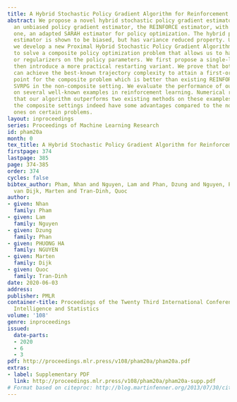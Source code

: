 ```yaml
---
title: A Hybrid Stochastic Policy Gradient Algorithm for Reinforcement Learning
abstract: We propose a novel hybrid stochastic policy gradient estimator by combining
  an unbiased policy gradient estimator, the REINFORCE estimator, with another biased
  one, an adapted SARAH estimator for policy optimization. The hybrid policy gradient
  estimator is shown to be biased, but has variance reduced property. Using this estimator,
  we develop a new Proximal Hybrid Stochastic Policy Gradient Algorithm (ProxHSPGA)
  to solve a composite policy optimization problem that allows us to handle constraints
  or regularizers on the policy parameters. We first propose a single-looped algorithm
  then introduce a more practical restarting variant. We prove that both algorithms
  can achieve the best-known trajectory complexity to attain a first-order stationary
  point for the composite problem which is better than existing REINFORCE/GPOMDP and
  SVRPG in the non-composite setting. We evaluate the performance of our algorithm
  on several well-known examples in reinforcement learning. Numerical results show
  that our algorithm outperforms two existing methods on these examples. Moreover,
  the composite settings indeed have some advantages compared to the non-composite
  ones on certain problems.
layout: inproceedings
series: Proceedings of Machine Learning Research
id: pham20a
month: 0
tex_title: A Hybrid Stochastic Policy Gradient Algorithm for Reinforcement Learning
firstpage: 374
lastpage: 385
page: 374-385
order: 374
cycles: false
bibtex_author: Pham, Nhan and Nguyen, Lam and Phan, Dzung and Nguyen, Phuong Ha and
  van Dijk, Marten and Tran-Dinh, Quoc
author:
- given: Nhan
  family: Pham
- given: Lam
  family: Nguyen
- given: Dzung
  family: Phan
- given: PHUONG HA
  family: NGUYEN
- given: Marten
  family: Dijk
- given: Quoc
  family: Tran-Dinh
date: 2020-06-03
address: 
publisher: PMLR
container-title: Proceedings of the Twenty Third International Conference on Artificial
  Intelligence and Statistics
volume: '108'
genre: inproceedings
issued:
  date-parts:
  - 2020
  - 6
  - 3
pdf: http://proceedings.mlr.press/v108/pham20a/pham20a.pdf
extras:
- label: Supplementary PDF
  link: http://proceedings.mlr.press/v108/pham20a/pham20a-supp.pdf
# Format based on citeproc: http://blog.martinfenner.org/2013/07/30/citeproc-yaml-for-bibliographies/
---
```

